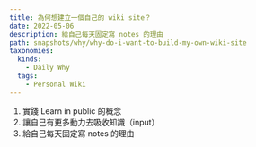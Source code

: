 ```yaml
---
title: 為何想建立一個自己的 wiki site？
date: 2022-05-06
description: 給自己每天固定寫 notes 的理由
path: snapshots/why/why-do-i-want-to-build-my-own-wiki-site
taxonomies:
  kinds: 
    - Daily Why
  tags: 
    - Personal Wiki
---
```


1. 實踐 Learn in public 的概念
2. 讓自己有更多動力去吸收知識（input）
3. 給自己每天固定寫 notes 的理由 